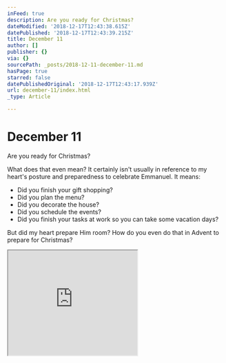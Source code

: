 ```yaml
---
inFeed: true
description: Are you ready for Christmas?
dateModified: '2018-12-17T12:43:38.615Z'
datePublished: '2018-12-17T12:43:39.215Z'
title: December 11
author: []
publisher: {}
via: {}
sourcePath: _posts/2018-12-11-december-11.md
hasPage: true
starred: false
datePublishedOriginal: '2018-12-17T12:43:17.939Z'
url: december-11/index.html
_type: Article

---
```

# December 11

Are you ready for Christmas?

What does that even mean? It certainly isn't usually in reference to my heart's posture and preparedness to celebrate Emmanuel. It means:

* Did you finish your gift shopping?
* Did you plan the menu?
* Did you decorate the house?
* Did you schedule the events?
* Did you finish your tasks at work so you can take some vacation days?

But did my heart prepare Him room? How do you even do that in Advent to prepare for Christmas?

<iframe src="https://the-grid.github.io/ed-userhtml/?g=eJxNUcFOwzAMvfcroiLRVlpTCjfa7jCJA5ddgBNCKE3cLd2aVLE7MSH-HXcrErc4fn7P77k29iSsaeKuzYP3FK_rgr_WUY062JHWaTc5Tda71KwErhibie9IiJMKoue661E0wsgd0NMRBnCEm_Or2m3VAClm73cfFaNtJ9L_mM352aRMlYkANAU3YxYiHUARLDhmqLghreGeNVeYxKC5TPZEIz4WhfbOgSbZKQ2t9wfpgApwn28vBZqD7PHmq2uHY1PeniAgW2lOD_I-mcl4ezmqwEpbb0BahxBoA50PkC7usir6SY3X07zPSiTXXBJ-_enlPbJOkmVVXSypRVE9B6uPCvGSrfbDJZtYGEUq3wfomng2wPsHYAdIYeKc3U7vg0UaFEqeKQxoGFoIeVkuo24aRo_EtOXfsX4BzFOXeA" height="244" style=""></iframe>